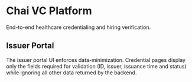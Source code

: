 # Chai VC Platform

End-to-end healthcare credentialing and hiring verification.

## Issuer Portal

The issuer portal UI enforces data-minimization. Credential pages display
only the fields required for validation (ID, issuer, issuance time and
status) while ignoring all other data returned by the backend.
